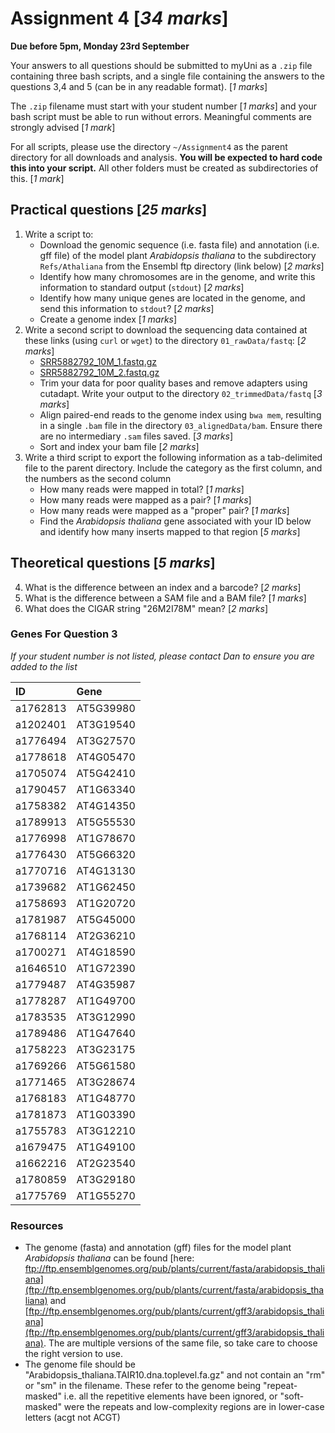 

# Assignment 4 [*34 marks*]

**Due before 5pm, Monday 23rd September**

Your answers to all questions should be submitted to myUni as a `.zip` file containing three bash scripts, and a single file containing the answers to the questions 3,4 and 5 (can be in any readable format). [*1 marks*]

The `.zip` filename must start with your student number [*1 marks*] and your bash script must be able to run without errors.
Meaningful comments are strongly advised [*1 mark*]

For all scripts, please use the directory `~/Assignment4` as the parent directory for all downloads and analysis.
**You will be expected to hard code this into your script.**
All other folders must be created as subdirectories of this. [*1 mark*]


## Practical questions [*25 marks*]

1. Write a script to:
    + Download the genomic sequence (i.e. fasta file) and annotation (i.e. gff file) of the model plant _Arabidopsis thaliana_ to the subdirectory `Refs/Athaliana` from the Ensembl ftp directory (link below) [*2 marks*]
    + Identify how many chromosomes are in the genome, and write this information to standard output (`stdout`) [*2 marks*]
    + Identify how many unique genes are located in the genome, and send this information to `stdout`? [*2 marks*]
    + Create a genome index [*1 marks*]
2. Write a second script to download the sequencing data contained at these links (using `curl` or `wget`) to the directory `01_rawData/fastq`: [*2 marks*]
    - [SRR5882792_10M_1.fastq.gz](https://universityofadelaide.box.com/shared/static/egl3n16r0ziaxlvbs9074xqd1liktnuz.gz)
    - [SRR5882792_10M_2.fastq.gz](https://universityofadelaide.box.com/shared/static/g2ly4kzz1blus5juy426i37zl45o38pu.gz)
    + Trim your data for poor quality bases and remove adapters using cutadapt. Write your output to the directory `02_trimmedData/fastq` [*3 marks*]
    + Align paired-end reads to the genome index using `bwa mem`, resulting in a single `.bam` file in the directory `03_alignedData/bam`. Ensure there are no intermediary `.sam` files saved. [*3 marks*]
    + Sort and index your bam file [*2 marks*]
3. Write a third script to export the following information as a tab-delimited file to the parent directory. Include the category as the first column, and the numbers as the second column
    + How many reads were mapped in total? [*1 marks*]
    + How many reads were mapped as a pair? [*1 marks*]
    + How many reads were mapped as a "proper" pair? [*1 marks*]
    + Find the _Arabidopsis thaliana_ gene associated with your ID below and identify how many inserts mapped to that region [*5 marks*]


## Theoretical questions [*5 marks*]

4. What is the difference between an index and a barcode? [*2 marks*]
5. What is the difference between a SAM file and a BAM file? [*1 marks*]
6. What does the CIGAR string "26M2I78M" mean? [*2 marks*]


### Genes For Question 3

*If your student number is not listed, please contact Dan to ensure you are added to the list*

| ID       | Gene      |
|:---------|:----------|
| a1762813 | AT5G39980 |
| a1202401 | AT3G19540 |
| a1776494 | AT3G27570 |
| a1778618 | AT4G05470 |
| a1705074 | AT5G42410 |
| a1790457 | AT1G63340 |
| a1758382 | AT4G14350 |
| a1789913 | AT5G55530 |
| a1776998 | AT1G78670 |
| a1776430 | AT5G66320 |
| a1770716 | AT4G13130 |
| a1739682 | AT1G62450 |
| a1758693 | AT1G20720 |
| a1781987 | AT5G45000 |
| a1768114 | AT2G36210 |
| a1700271 | AT4G18590 |
| a1646510 | AT1G72390 |
| a1779487 | AT4G35987 |
| a1778287 | AT1G49700 |
| a1783535 | AT3G12990 |
| a1789486 | AT1G47640 |
| a1758223 | AT3G23175 |
| a1769266 | AT5G61580 |
| a1771465 | AT3G28674 |
| a1768183 | AT1G48770 |
| a1781873 | AT1G03390 |
| a1755783 | AT3G12210 |
| a1679475 | AT1G49100 |
| a1662216 | AT2G23540 |
| a1780859 | AT3G29180 |
| a1775769 | AT1G55270 |



### Resources

- The genome (fasta) and annotation (gff) files for the model plant _Arabidopsis thaliana_ can be found [here: ftp://ftp.ensemblgenomes.org/pub/plants/current/fasta/arabidopsis_thaliana](ftp://ftp.ensemblgenomes.org/pub/plants/current/fasta/arabidopsis_thaliana) and [ftp://ftp.ensemblgenomes.org/pub/plants/current/gff3/arabidopsis_thaliana](ftp://ftp.ensemblgenomes.org/pub/plants/current/gff3/arabidopsis_thaliana). The are multiple versions of the same file, so take care to choose the right version to use.
- The genome file should be "Arabidopsis_thaliana.TAIR10.dna.toplevel.fa.gz" and not contain an "rm" or "sm" in the filename. These refer to the genome being "repeat-masked" i.e. all the repetitive elements have been ignored, or "soft-masked" were the repeats and low-complexity regions are in lower-case letters (acgt not ACGT)
